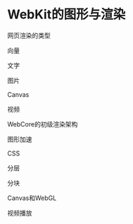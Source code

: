 # WebKit的图形与渲染

网页渲染的类型

向量

文字

图片

Canvas

视频





WebCore的初级渲染架构





图形加速

CSS

分层

分块



Canvas和WebGL

视频播放